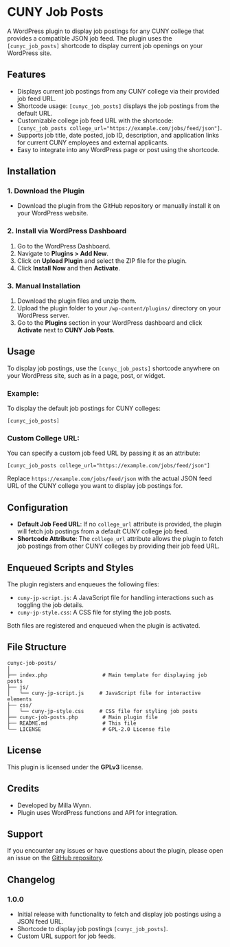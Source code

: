 
# CUNY Job Posts

A WordPress plugin to display job postings for any CUNY college that provides a compatible JSON job feed. The plugin uses the `[cunyc_job_posts]` shortcode to display current job openings on your WordPress site.

## Features

- Displays current job postings from any CUNY college via their provided job feed URL.
- Shortcode usage: `[cunyc_job_posts]` displays the job postings from the default URL.
- Customizable college job feed URL with the shortcode: `[cunyc_job_posts college_url="https://example.com/jobs/feed/json"]`.
- Supports job title, date posted, job ID, description, and application links for current CUNY employees and external applicants.
- Easy to integrate into any WordPress page or post using the shortcode.

## Installation

### 1. Download the Plugin

- Download the plugin from the GitHub repository or manually install it on your WordPress website.

### 2. Install via WordPress Dashboard

1. Go to the WordPress Dashboard.
2. Navigate to **Plugins > Add New**.
3. Click on **Upload Plugin** and select the ZIP file for the plugin.
4. Click **Install Now** and then **Activate**.

### 3. Manual Installation

1. Download the plugin files and unzip them.
2. Upload the plugin folder to your `/wp-content/plugins/` directory on your WordPress server.
3. Go to the **Plugins** section in your WordPress dashboard and click **Activate** next to **CUNY Job Posts**.

## Usage

To display job postings, use the `[cunyc_job_posts]` shortcode anywhere on your WordPress site, such as in a page, post, or widget.

### Example:

To display the default job postings for CUNY colleges:

```plaintext
[cunyc_job_posts]
```

### Custom College URL:

You can specify a custom job feed URL by passing it as an attribute:

```plaintext
[cunyc_job_posts college_url="https://example.com/jobs/feed/json"]
```

Replace `https://example.com/jobs/feed/json` with the actual JSON feed URL of the CUNY college you want to display job postings for.

## Configuration

- **Default Job Feed URL**: If no `college_url` attribute is provided, the plugin will fetch job postings from a default CUNY college job feed.
- **Shortcode Attribute**: The `college_url` attribute allows the plugin to fetch job postings from other CUNY colleges by providing their job feed URL.

## Enqueued Scripts and Styles

The plugin registers and enqueues the following files:

- `cuny-jp-script.js`: A JavaScript file for handling interactions such as toggling the job details.
- `cuny-jp-style.css`: A CSS file for styling the job posts.

Both files are registered and enqueued when the plugin is activated.

## File Structure

```
cunyc-job-posts/
│
├── index.php                  # Main template for displaying job posts
├── js/
│   └── cuny-jp-script.js     # JavaScript file for interactive elements
├── css/
│   └── cuny-jp-style.css     # CSS file for styling job posts
├── cunyc-job-posts.php        # Main plugin file
├── README.md                  # This file
└── LICENSE                    # GPL-2.0 License file
```

## License

This plugin is licensed under the **GPLv3** license.

## Credits

- Developed by Milla Wynn.
- Plugin uses WordPress functions and API for integration.

## Support

If you encounter any issues or have questions about the plugin, please open an issue on the [GitHub repository](https://github.com/millaw).

## Changelog

### 1.0.0
- Initial release with functionality to fetch and display job postings using a JSON feed URL.
- Shortcode to display job postings `[cunyc_job_posts]`.
- Custom URL support for job feeds.

